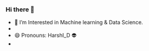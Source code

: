 ### Hi there 👋

- 🌱 I’m Interested in Machine learning & Data Science.
-
- 😄 Pronouns: HarshI_D 👽
-
